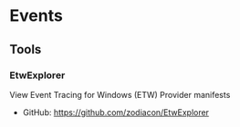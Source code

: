 # Events

## Tools

### EtwExplorer

View Event Tracing for Windows (ETW) Provider manifests

- GitHub: https://github.com/zodiacon/EtwExplorer
